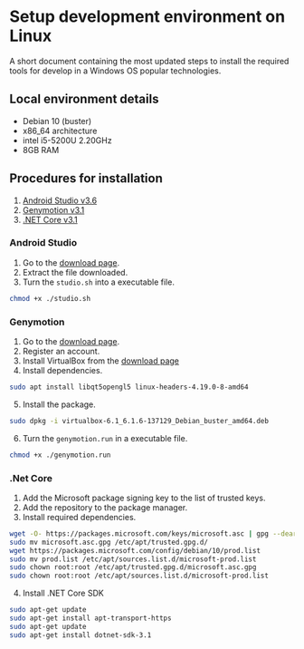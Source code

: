 # Setup development environment on Linux

A short document containing the most updated steps to install the required tools for develop in a Windows OS popular technologies.

## Local environment details

* Debian 10 (buster)
* x86_64 architecture
* intel i5-5200U 2.20GHz
* 8GB RAM

## Procedures for installation

1. [Android Studio v3.6](https://github.com/Bodera/learnPath_Debian/tree/Bodera-debian-dev/installation-steps-linux.md#android-studio)
2. [Genymotion v3.1](https://github.com/Bodera/learnPath_Debian/tree/Bodera-debian-dev/installation-steps-linux.md#genymotion)
3. [.NET Core v3.1](https://github.com/Bodera/learnPath_Debian/tree/Bodera-debian-dev/installation-steps-linux.md#net-core)

### Android Studio

1. Go to the [download page](https://developer.android.com/studio).
2. Extract the file downloaded.
3. Turn the `studio.sh` into a executable file.

```bash
chmod +x ./studio.sh
```

### Genymotion

1. Go to the [download page](https://www.genymotion.com/fun-zone/).
2. Register an account.
3. Install VirtualBox from the [download page](https://www.virtualbox.org/wiki/Linux_Downloads)
4. Install dependencies.

```bash
sudo apt install libqt5opengl5 linux-headers-4.19.0-8-amd64
```

5. Install the package.

```bash
sudo dpkg -i virtualbox-6.1_6.1.6-137129_Debian_buster_amd64.deb
```

6. Turn the `genymotion.run` in a executable file.

```bash
chmod +x ./genymotion.run
```

### .Net Core

1. Add the Microsoft package signing key to the list of trusted keys.
2. Add the repository to the package manager.
3. Install required dependencies.

```bash
wget -O- https://packages.microsoft.com/keys/microsoft.asc | gpg --dearmor > microsoft.asc.gpg
sudo mv microsoft.asc.gpg /etc/apt/trusted.gpg.d/
wget https://packages.microsoft.com/config/debian/10/prod.list
sudo mv prod.list /etc/apt/sources.list.d/microsoft-prod.list
sudo chown root:root /etc/apt/trusted.gpg.d/microsoft.asc.gpg
sudo chown root:root /etc/apt/sources.list.d/microsoft-prod.list
```

4. Install .NET Core SDK

```bash
sudo apt-get update
sudo apt-get install apt-transport-https
sudo apt-get update
sudo apt-get install dotnet-sdk-3.1
```
